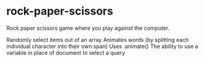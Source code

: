 # rock-paper-scissors
Rock paper scissors game where you play against the computer.


Randomly select items out of an array
Animates words (by splitting each individual character into their own span)
Uses .animate()
The ability to use a variable in place of document to select a query
